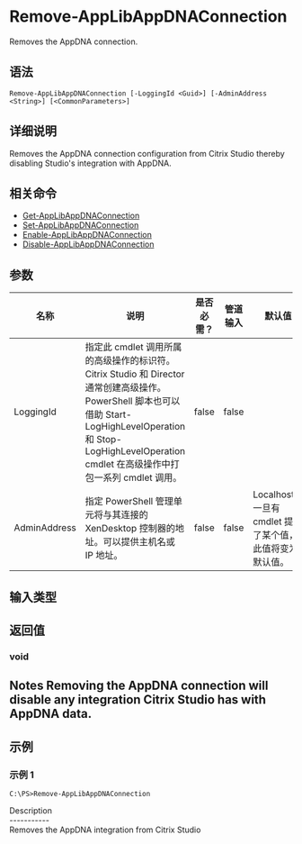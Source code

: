 # Remove-AppLibAppDNAConnection

Removes the AppDNA connection.

## 语法

    Remove-AppLibAppDNAConnection [-LoggingId <Guid>] [-AdminAddress <String>] [<CommonParameters>]
    

## 详细说明

Removes the AppDNA connection configuration from Citrix Studio thereby disabling Studio's integration with AppDNA.

## 相关命令

- [Get-AppLibAppDNAConnection](Get-AppLibAppDNAConnection.html)
- [Set-AppLibAppDNAConnection](Set-AppLibAppDNAConnection.html)
- [Enable-AppLibAppDNAConnection](Enable-AppLibAppDNAConnection.html)
- [Disable-AppLibAppDNAConnection](Disable-AppLibAppDNAConnection.html)

## 参数

| 名称           | 说明                                                                                                                                                                     | 是否必需？ | 管道输入  | 默认值                                   |
| ------------ | ---------------------------------------------------------------------------------------------------------------------------------------------------------------------- | ----- | ----- | ------------------------------------- |
| LoggingId    | 指定此 cmdlet 调用所属的高级操作的标识符。 Citrix Studio 和 Director 通常创建高级操作。 PowerShell 脚本也可以借助 Start-LogHighLevelOperation 和 Stop-LogHighLevelOperation cmdlet 在高级操作中打包一系列 cmdlet 调用。 | false | false |                                       |
| AdminAddress | 指定 PowerShell 管理单元将与其连接的 XenDesktop 控制器的地址。可以提供主机名或 IP 地址。                                                                                                             | false | false | Localhost。一旦有 cmdlet 提供了某个值，此值将变为默认值。 |

## 输入类型

### 

## 返回值

### void

## Notes Removing the AppDNA connection will disable any integration Citrix Studio has with AppDNA data.

## 示例

### 示例 1

    C:\PS>Remove-AppLibAppDNAConnection
    

Description  
\---\---\-----  
Removes the AppDNA integration from Citrix Studio